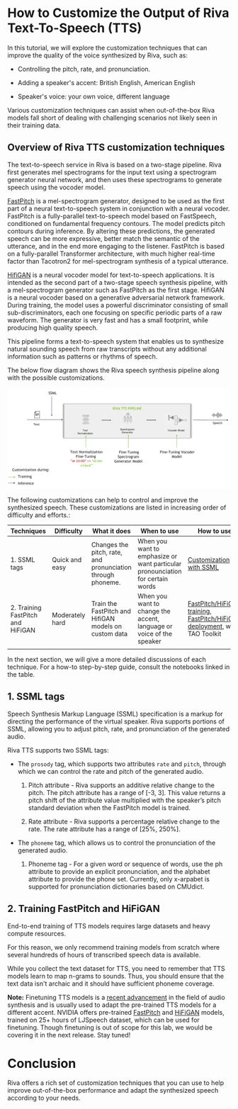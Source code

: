 # How to Customize the Output of Riva Text-To-Speech (TTS)


In this tutorial, we will explore the customization techniques that can improve the quality of the voice synthesized by Riva, such as:


- Controlling the pitch, rate, and pronunciation.

- Adding a speaker's accent: British English, American English
- Speaker's voice: your own voice, different language

Various customization techniques can assist when out-of-the-box Riva models fall short of dealing with challenging scenarios not likely seen in their training data.

## Overview of Riva TTS customization techniques

The text-to-speech service in Riva is based on a two-stage pipeline. Riva first generates mel spectrograms for the input text using a spectrogram generator neural network, and then uses these spectrograms to generate speech using the vocoder model. 

[FastPitch](https://arxiv.org/pdf/2006.06873.pdf) is a mel-spectrogram generator, designed to be used as the first part of a neural text-to-speech system in conjunction with a neural vocoder. FastPitch is a fully-parallel text-to-speech model based on FastSpeech, conditioned on fundamental frequency contours. The model predicts pitch contours during inference. By altering these predictions, the generated speech can be more expressive, better match the semantic of the utterance, and in the end more engaging to the listener. FastPitch is based on a fully-parallel Transformer architecture, with much higher real-time factor than Tacotron2 for mel-spectrogram synthesis of a typical utterance.

[HifiGAN](https://arxiv.org/pdf/2010.05646.pdf) is a neural vocoder model for text-to-speech applications. It is intended as the second part of a two-stage speech synthesis pipeline, with a mel-spectrogram generator such as FastPitch as the first stage. HifiGAN is a neural vocoder based on a generative adversarial network framework. During training, the model uses a powerful discriminator consisting of small sub-discriminators, each one focusing on specific periodic parts of a raw waveform. The generator is very fast and has a small footprint, while producing high quality speech. 

This pipeline forms a text-to-speech system that enables us to synthesize natural sounding speech from raw transcripts without any additional information such as patterns or rhythms of speech.

The below flow diagram shows the Riva speech synthesis pipeline along with the possible customizations.

![RIVA TTS pipeline](./imgs/riva-tts-customizations.png "RIVA TTS Pipeline")

The following customizations can help to control and improve the synthesized speech. These customizations are listed in increasing order of difficulty and efforts.:

| Techniques                        | Difficulty      | What it does                                              | When to use                                                                    | How to use                                                                                                                                                                                 |
|-----------------------------------|-----------------|-----------------------------------------------------------|--------------------------------------------------------------------------------|--------------------------------------------------------------------------------------------------------------------------------------------------------------------------------------------|
| 1. SSML tags                    | Quick and easy  | Changes the pitch, rate, and pronunciation through phoneme.           | When you want to emphasize or want particular pronounciation for certain words | [Customization with SSML]( https://github.com/nvidia-riva/tutorials/blob/dev/22.05/tts-python-advanced-customization-with-ssml.ipynb)                           |
| 2. Training FastPitch and HiFiGAN  | Moderately hard | Train the FastPitch and HifiGAN models on custom data | When you want to change the accent, language or voice of the speaker           | [FastPitch/HiFiGAN training](https://github.com/nvidia-riva/tutorials/blob/dev/22.05/tts-python-advanced-pretrain-tts-tao-training.ipynb), [FastPitch/HiFiGAN deployment](https://github.com/nvidia-riva/tutorials/blob/dev/22.05/tts-python-advanced-pretrain-tts-tao-deployment.ipynb), with TAO Toolkit |
|                                   |                 |                                                           |                                                                                |                                                                                                                                                                                            |

In the next section, we will give a more detailed discussions of each technique. For a how-to step-by-step guide, consult the notebooks linked in the table.

## 1. SSML tags
Speech Synthesis Markup Language (SSML) specification is a markup for directing the performance of the virtual speaker. Riva supports portions of SSML, allowing you to adjust pitch, rate, and pronunciation of the generated audio.

Riva TTS supports two SSML tags:

- The `prosody` tag, which supports two attributes `rate` and `pitch`, through which we can control the rate and pitch of the generated audio.
    1. Pitch attribute - 
    Riva supports an additive relative change to the pitch. The pitch attribute has a range of [-3, 3]. This value returns a pitch shift of the attribute value multiplied with the speaker’s pitch standard deviation when the FastPitch model is trained. 

    2. Rate attribute -
    Riva supports a percentage relative change to the rate. The rate attribute has a range of [25%, 250%].

- The `phoneme` tag, which allows us to control the pronunciation of the generated audio.
    1. Phoneme tag -
    For a given word or sequence of words, use the ph attribute to provide an explicit pronunciation, and the alphabet attribute to provide the phone set. Currently, only x-arpabet is supported for pronunciation dictionaries based on CMUdict.

## 2. Training FastPitch and HiFiGAN

End-to-end training of TTS models requires large datasets and heavy compute resources. 

For this reason, we only recommend training models from scratch where several hundreds of hours of transcribed speech data is available.

While you collect the text dataset for TTS, you need to remember that TTS models learn to map n-grams to sounds. Thus, you should ensure that the text data isn't archaic and it should have sufficient phoneme coverage.

**Note:** Finetuning TTS models is a [recent advancement](https://paarthneekhara.github.io/tlfortts/) in the field of audio synthesis and is usually used to adapt the pre-trained TTS models for a different accent.
NVIDIA offers pre-trained [FastPitch](https://catalog.ngc.nvidia.com/orgs/nvidia/teams/tao/models/speechsynthesis_hifigan) and [HiFiGAN](https://catalog.ngc.nvidia.com/orgs/nvidia/teams/tao/models/speechsynthesis_hifigan) models, trained on 25+ hours of LJSpeech dataset, which can be used for finetuning. Though finetuning is out of scope for this lab, we would be covering it in the next release. Stay tuned!

# Conclusion

Riva offers a rich set of customization techniques that you can use to help improve out-of-the-box performance and adapt the synthesized speech according to your needs.


